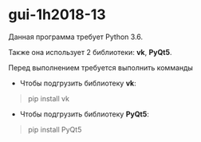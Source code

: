 # gui-1h2018-13

Данная программа требует Python 3.6.

Также она использует 2 библиотеки: **vk**, **PyQt5**.

Перед выполнением требуется выполнить комманды

* Чтобы подгрузить библиотеку **vk**:
> pip install vk
* Чтобы подгрузить библиотеку **PyQt5**:
> pip install PyQt5
